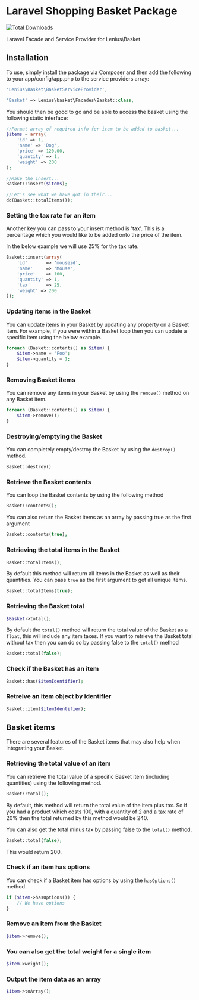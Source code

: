 Laravel Shopping Basket Package
============
[![Total Downloads](https://poser.pugx.org/lenius/laravel-basket/downloads.svg)](https://packagist.org/packages/lenius/laravel-basket)

Laravel Facade and Service Provider for Lenius\Basket

Installation
---

To use, simply install the package via Composer and then add the following to your app/config/app.php to the service providers array:

```php
'Lenius\Basket\BasketServiceProvider',

'Basket' => Lenius\basket\Facades\Basket::class,
```

You should then be good to go and be able to access the basket using the following static interface:

```php
//Format array of required info for item to be added to basket...
$items = array(
	'id' => 1,
	'name' => 'Dog',
	'price' => 120.00,
	'quantity' => 1,
    'weight' => 200
);

//Make the insert...
Basket::insert($items);

//Let's see what we have got in their...
dd(Basket::totalItems());
```

### Setting the tax rate for an item
Another key you can pass to your insert method is 'tax'. This is a percentage which you would like to be added onto
the price of the item.

In the below example we will use 25% for the tax rate.

```php
Basket::insert(array(
    'id'       => 'mouseid',
    'name'     => 'Mouse',
    'price'    => 100,
    'quantity' => 1,
    'tax'      => 25,
    'weight' => 200
));
```

### Updating items in the Basket
You can update items in your Basket by updating any property on a Basket item. For example, if you were within a
Basket loop then you can update a specific item using the below example.
```php
foreach (Basket::contents() as $item) {
    $item->name = 'Foo';
    $item->quantity = 1;
}
```

### Removing Basket items
You can remove any items in your Basket by using the ```remove()``` method on any Basket item.
```php
foreach (Basket::contents() as $item) {
    $item->remove();
}
```

### Destroying/emptying the Basket
You can completely empty/destroy the Basket by using the ```destroy()``` method.
```php
Basket::destroy()
```

### Retrieve the Basket contents
You can loop the Basket contents by using the following method
```php
Basket::contents();
```

You can also return the Basket items as an array by passing true as the first argument
```php
Basket::contents(true);
```

### Retrieving the total items in the Basket
```php
Basket::totalItems();
```

By default this method will return all items in the Basket as well as their quantities. You can pass ```true```
as the first argument to get all unique items.
```php
Basket::totalItems(true);
```

### Retrieving the Basket total
```php
$Basket->total();
```

By default the ```total()``` method will return the total value of the Basket as a ```float```, this will include
any item taxes. If you want to retrieve the Basket total without tax then you can do so by passing false to the
```total()``` method
```php
Basket::total(false);
```

### Check if the Basket has an item
```php
Basket::has($itemIdentifier);
```

### Retreive an item object by identifier
```php
Basket::item($itemIdentifier);
```

## Basket items
There are several features of the Basket items that may also help when integrating your Basket.

### Retrieving the total value of an item
You can retrieve the total value of a specific Basket item (including quantities) using the following method.
```php
Basket::total();
```

By default, this method will return the total value of the item plus tax. So if you had a product which costs 100,
with a quantity of 2 and a tax rate of 20% then the total returned by this method would be 240.

You can also get the total minus tax by passing false to the ```total()``` method.
```php
Basket::total(false);
```

This would return 200.

### Check if an item has options
You can check if a Basket item has options by using the ```hasOptions()``` method.

```php
if ($item->hasOptions()) {
    // We have options
}
```

### Remove an item from the Basket
```php
$item->remove();
```

### You can also get the total weight for a single item
```php
$item->weight();
```

### Output the item data as an array
```php
$item->toArray();
```
